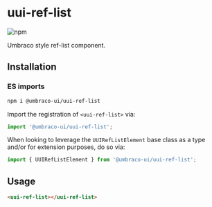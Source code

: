 # uui-ref-list

![npm](https://img.shields.io/npm/v/@umbraco-ui/uui-ref-list?logoColor=%231B264F)

Umbraco style ref-list component.

## Installation

### ES imports

```zsh
npm i @umbraco-ui/uui-ref-list
```

Import the registration of `<uui-ref-list>` via:

```javascript
import '@umbraco-ui/uui-ref-list';
```

When looking to leverage the `UUIRefListElement` base class as a type and/or for extension purposes, do so via:

```javascript
import { UUIRefListElement } from '@umbraco-ui/uui-ref-list';
```

## Usage

```html
<uui-ref-list></uui-ref-list>
```
